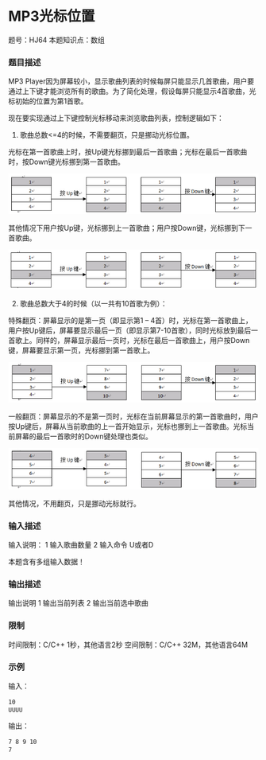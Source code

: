 # MP3光标位置

题号：HJ64
本题知识点：数组

### 题目描述

MP3 Player因为屏幕较小，显示歌曲列表的时候每屏只能显示几首歌曲，用户要通过上下键才能浏览所有的歌曲。为了简化处理，假设每屏只能显示4首歌曲，光标初始的位置为第1首歌。


现在要实现通过上下键控制光标移动来浏览歌曲列表，控制逻辑如下：

1. 歌曲总数<=4的时候，不需要翻页，只是挪动光标位置。

光标在第一首歌曲上时，按Up键光标挪到最后一首歌曲；光标在最后一首歌曲时，按Down键光标挪到第一首歌曲。

![](./1.jfif)

其他情况下用户按Up键，光标挪到上一首歌曲；用户按Down键，光标挪到下一首歌曲。

![](./2.jfif)

2. 歌曲总数大于4的时候（以一共有10首歌为例）：


特殊翻页：屏幕显示的是第一页（即显示第1 – 4首）时，光标在第一首歌曲上，用户按Up键后，屏幕要显示最后一页（即显示第7-10首歌），同时光标放到最后一首歌上。同样的，屏幕显示最后一页时，光标在最后一首歌曲上，用户按Down键，屏幕要显示第一页，光标挪到第一首歌上。

![](./3.jfif)

一般翻页：屏幕显示的不是第一页时，光标在当前屏幕显示的第一首歌曲时，用户按Up键后，屏幕从当前歌曲的上一首开始显示，光标也挪到上一首歌曲。光标当前屏幕的最后一首歌时的Down键处理也类似。

![](./4.jfif)

其他情况，不用翻页，只是挪动光标就行。

### 输入描述

输入说明：
1 输入歌曲数量
2 输入命令 U或者D

本题含有多组输入数据！

### 输出描述

输出说明
1 输出当前列表
2 输出当前选中歌曲

### 限制

时间限制：C/C++ 1秒，其他语言2秒 
空间限制：C/C++ 32M，其他语言64M

### 示例

输入：
```
10
UUUU
```

输出：
```
7 8 9 10
7
```